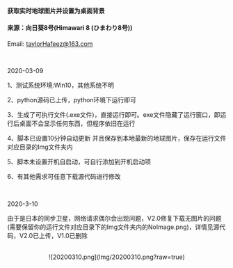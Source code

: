 #### 获取实时地球图片并设置为桌面背景

#### 来源：向日葵8号(Himawari 8 (ひまわり8号))

Email: taylorHafeez@163.com

<br>

2020-03-09

1、测试系统环境:Win10，其他系统不明

2、python源码已上传，python环境下运行即可

3、生成了可执行文件(.exe文件)，直接运行即可。exe文件隐藏了运行窗口，即运行后桌面不会显示任何东西，但程序依旧在运行

4、脚本已设置10分钟自动更新 并且保存到本地最新的地球图片，保存在运行文件对应目录的Img文件夹内

5、脚本未设置开机自启动，可自行添加到开机启动项

6、有其他需求可任意下载源代码进行修改

<br>

2020-3-10

由于是日本的同步卫星，网络请求偶尔会出现问题，V2.0修复下载无图片的问题(需要保留你的运行文件对应目录下的Img文件夹内的NoImage.png)，详情见源代码，V2.0已上传，V1.0已删除

<br>

<div align=center>![20200310.png](Img/20200310.png?raw=true)</div>



